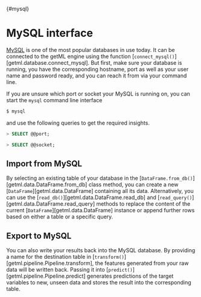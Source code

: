 [](){#mysql}
# MySQL interface

[MySQL](https://www.mysql.com) is one of the most popular databases in use today. It can be connected to the getML engine using the function [`connect_mysql()`][getml.database.connect_mysql]. But first, make sure your database is running, you have the corresponding hostname, port as well as your user name and password ready, and you can reach it from via your command line.

If you are unsure which port or socket your MySQL is running on, you can start the `mysql` command line interface
```bash
$ mysql
```
and use the following queries to get the required insights.

```sql
> SELECT @@port;

> SELECT @@socket;
```

## Import from MySQL

By selecting an existing table of your database in the [`DataFrame.from_db()`][getml.data.DataFrame.from_db] class method, you can create a new [`DataFrame`][getml.data.DataFrame] containing all its data.
Alternatively, you can use the [`read_db()`][getml.data.DataFrame.read_db] and [`read_query()`][getml.data.DataFrame.read_query] methods to replace the content of the current [`DataFrame`][getml.data.DataFrame] instance or append further rows based on either a table or a specific query.

## Export to MySQL

You can also write your results back into the MySQL database. By providing a name for the destination table in [`transform()`][getml.pipeline.Pipeline.transform], the features generated from your raw data will be written back. Passing it into [`predict()`][getml.pipeline.Pipeline.predict] generates predictions of the target variables to new, unseen data and stores the result into the corresponding table.
